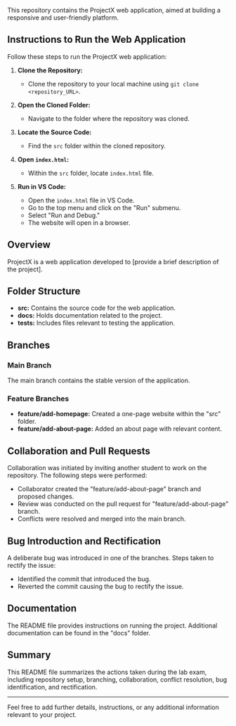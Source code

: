 
This repository contains the ProjectX web application, aimed at building a responsive and user-friendly platform.

## Instructions to Run the Web Application

Follow these steps to run the ProjectX web application:

1. **Clone the Repository:** 
    - Clone the repository to your local machine using `git clone <repository_URL>`.

2. **Open the Cloned Folder:**
    - Navigate to the folder where the repository was cloned.

3. **Locate the Source Code:**
    - Find the `src` folder within the cloned repository.

4. **Open `index.html`:**
    - Within the `src` folder, locate `index.html` file.

5. **Run in VS Code:**
    - Open the `index.html` file in VS Code.
    - Go to the top menu and click on the "Run" submenu.
    - Select "Run and Debug."
    - The website will open in a browser.

## Overview

ProjectX is a web application developed to [provide a brief description of the project].

## Folder Structure

- **src:** Contains the source code for the web application.
- **docs:** Holds documentation related to the project.
- **tests:** Includes files relevant to testing the application.

## Branches

### Main Branch

The main branch contains the stable version of the application.

### Feature Branches

- **feature/add-homepage:** Created a one-page website within the "src" folder.
- **feature/add-about-page:** Added an about page with relevant content.

## Collaboration and Pull Requests

Collaboration was initiated by inviting another student to work on the repository. The following steps were performed:

- Collaborator created the "feature/add-about-page" branch and proposed changes.
- Review was conducted on the pull request for "feature/add-about-page" branch.
- Conflicts were resolved and merged into the main branch.

## Bug Introduction and Rectification

A deliberate bug was introduced in one of the branches. Steps taken to rectify the issue:

- Identified the commit that introduced the bug.
- Reverted the commit causing the bug to rectify the issue.

## Documentation

The README file provides instructions on running the project. Additional documentation can be found in the "docs" folder.

## Summary

This README file summarizes the actions taken during the lab exam, including repository setup, branching, collaboration, conflict resolution, bug identification, and rectification.

---

Feel free to add further details, instructions, or any additional information relevant to your project.
